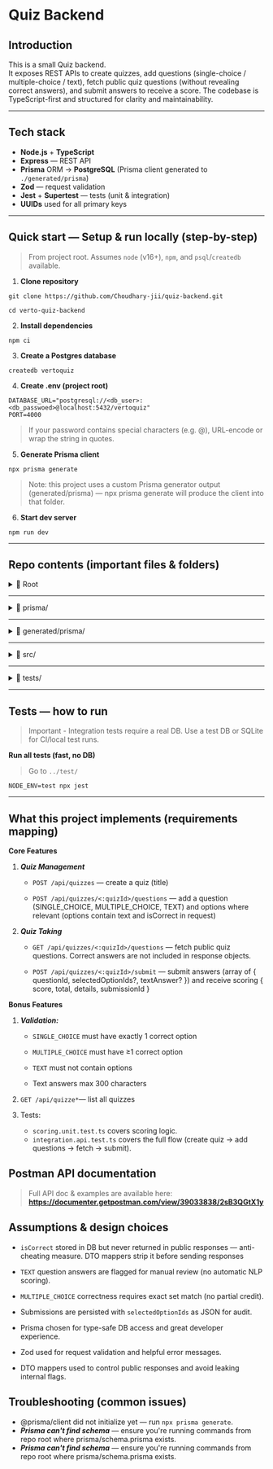 # Quiz Backend

## Introduction
This is a small Quiz backend.  
It exposes REST APIs to create quizzes, add questions (single-choice / multiple-choice / text), fetch public quiz questions (without revealing correct answers), and submit answers to receive a score. The codebase is TypeScript-first and structured for clarity and maintainability.

---

## Tech stack
- **Node.js** + **TypeScript**  
- **Express** — REST API  
- **Prisma** ORM → **PostgreSQL** (Prisma client generated to `./generated/prisma`)  
- **Zod** — request validation  
- **Jest** + **Supertest** — tests (unit & integration)  
- **UUIDs** used for all primary keys

---

## Quick start — Setup & run locally (step-by-step)


> From project root. Assumes `node` (v16+), `npm`, and `psql`/`createdb` available.


1. **Clone repository**

```
git clone https://github.com/Choudhary-jii/quiz-backend.git
```

```
cd verto-quiz-backend
```
2. **Install dependencies**
```
npm ci
```

3. **Create a Postgres database**
```
createdb vertoquiz
```
4. **Create .env (project root)**
```
DATABASE_URL="postgresql://<db_user>:<db_passwoed>@localhost:5432/vertoquiz"
PORT=4000
```
>If your password contains special characters (e.g. @), URL-encode or wrap the string in quotes.

5. **Generate Prisma client**
```
npx prisma generate
```
>Note: this project uses a custom Prisma generator output (generated/prisma) — npx prisma generate will produce the client into that folder.

6. **Start dev server**
```
npm run dev
```

---
## Repo contents (important files & folders)

<details>
<summary>📂 Root</summary>



</details>

---

<details>
<summary>📂 prisma/</summary>
</details>

---

<details>
<summary>📂 generated/prisma/</summary>
</details>

---

<details>
<summary>📂 src/</summary>

</details>

---

<details>
<summary>📂 tests/</summary>
</details>

---

## Tests — how to run

>Important -  Integration tests require a real DB. Use a test DB or SQLite for CI/local test runs.

**Run all tests (fast, no DB)**
> Go to ```../test/ ```
```
NODE_ENV=test npx jest
```
---
## What this project implements (requirements mapping)

**Core Features**

1. ***Quiz Management***


    - ```POST /api/quizzes``` — create a quiz (title)

    - ```POST /api/quizzes/<:quizId>/questions``` — add a question (SINGLE_CHOICE, MULTIPLE_CHOICE, TEXT) and options where relevant (options contain text and isCorrect in request)

2. ***Quiz Taking***

    - ```GET /api/quizzes/<:quizId>/questions``` — fetch public quiz questions. Correct answers are not included in response objects.

    - ```POST /api/quizzes/<:quizId>/submit``` — submit answers (array of { questionId, selectedOptionIds?, textAnswer? }) and receive scoring { score, total, details, submissionId }

**Bonus Features**

1. ***Validation:***

     - ```SINGLE_CHOICE``` must have exactly 1 correct option

    - ```MULTIPLE_CHOICE``` must have ≥1 correct option

    - ```TEXT``` must not contain options

    - Text answers max 300 characters

2. ```GET /api/quizze*```— list all quizzes

3. Tests:
    - ```scoring.unit.test.ts``` covers scoring logic.
    - ```integration.api.test.ts``` covers the full flow (create quiz → add questions → fetch → submit).


## Postman API documentation
>Full API doc & examples are available here:
**https://documenter.getpostman.com/view/39033838/2sB3QGtX1y**


## Assumptions & design choices

- ```isCorrect``` stored in DB but never returned in public responses — anti-cheating measure. DTO mappers strip it before sending responses

- ```TEXT``` question answers are flagged for manual review (no automatic NLP scoring).

- ```MULTIPLE_CHOICE``` correctness requires exact set match (no partial credit).

- Submissions are persisted with ```selectedOptionIds``` as JSON for audit.

- Prisma chosen for type-safe DB access and great developer experience.

- Zod used for request validation and helpful error messages.

- DTO mappers used to control public responses and avoid leaking internal flags.


## Troubleshooting (common issues)

- @prisma/client did not initialize yet — run ```npx prisma generate```.
- ***Prisma can't find schema*** — ensure you're running commands from repo root where prisma/schema.prisma exists.
- ***Prisma can't find schema*** — ensure you're running commands from repo root where prisma/schema.prisma exists.
